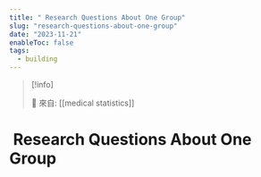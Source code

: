 ```yaml
---
title: " Research Questions About One Group"
slug: "research-questions-about-one-group"
date: "2023-11-21"
enableToc: false
tags:
  - building
---
```


> [!info]
>
> 🌱 來自: [[medical statistics]]

#  Research Questions About One Group
